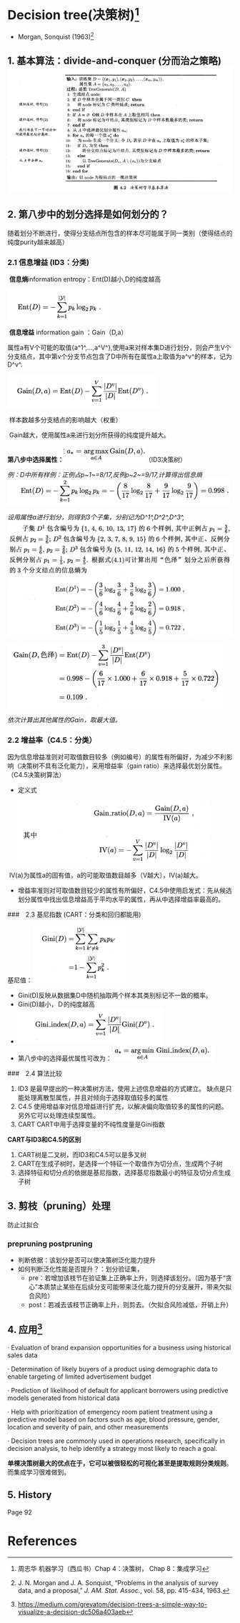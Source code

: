 # Decision tree(决策树)[^1]



*  Morgan, Sonquist (1963)[^３]

## 1. 基本算法：divide-and-conquer (分而治之策略)![1565508385847](assets/1565508385847.png)

## 2. 第八步中的划分选择是如何划分的？

随着划分不断进行，使得分支结点所包含的样本尽可能属于同一类别（使得结点的纯度purity越来越高）

### 2.1 信息增益 (ID3：分类)

​	 **信息熵**information entropy：Ent(D)越小,D的纯度越高

![1565766064473](assets/1565766064473.png)

​	**信息增益** information gain ：Gain（D,a）

​		属性a有V个可能的取值{a^1^,...,a^V^},使用a来对样本集D进行划分，则会产生V个分支结点，其中第v个分支节点包含了D中所有在属性a上取值为a^v^的样本，记为D^v^.

![1565766073473](assets/1565766073473.png)

​		样本数越多分支结点的影响越大（权重）

​		Gain越大，使用属性a来进行划分所获得的纯度提升越大。

**第八步中选择属性：**![1565766474588](assets/1565766474588.png)（ID3决策树）



*例：D中所有样例：正例占p~1~=8/17,反例p~2~=9/17,计算得出信息熵![1565766819206](assets/1565766819206.png)*

*设用属性a进行划分，则得到3个子集，分别记为D^1^,D^2^,D^3^,![1565766920585](assets/1565766920585.png)*

*![1565766944244](assets/1565766944244.png)*

*依次计算出其他属性的Gain，取最大值。*

### 2.2 增益率（C4.5：分类）

因为信息增益准则对可取值数目较多（例如编号）的属性有所偏好，为减少不利影响（决策树不具有泛化能力），采用增益率（gain ratio）来选择最优划分属性。（C4.5决策树算法）

* 定义式

  ![1565767412871](assets/1565767412871.png)



​	IV(a)为属性a的固有值，a的可能取值数目越多（V越大），IV(a)越大。

* 增益率准则对可取值数目较少的属性有所偏好，C4.5中使用启发式：先从候选划分属性中找出信息增益高于平均水平的属性，再从中选择增益率最高的。



###　2.3 基尼指数 (CART：分类和回归都能用)

基尼值：![1565767778123](assets/1565767778123.png)

* Gini(D)反映从数据集D中随机抽取两个样本其类别标记不一致的概率。
* Gini(D)越小，Ｄ的纯度越高
* ![1565767924764](assets/1565767924764.png)
* 第八步中的选择最优属性可改为：![1565767954157](assets/1565767954157.png)

###　2.4 算法比较

1.  ID3 
   是最早提出的一种决策树方法，使用上述信息增益的方式建立。 缺点是只能处理离散型属性，并且对倾向于选择取值较多的属性 
2.  C4.5 
   使用增益率对信息增益进行扩充，以解决偏向取值较多的属性的问题。另外它可以处理连续型属性。
3.  CART 
   CART中用于选择变量的不纯性度量是Gini指数


**CART与ID3和C4.5的区别**

1. CART树是二叉树，而ID3和C4.5可以是多叉树
2. CART在生成子树时，是选择一个特征一个取值作为切分点，生成两个子树
3. 选择特征和切分点的依据是基尼指数，选择基尼指数最小的特征及切分点生成子树

## 3. 剪枝（pruning）处理

防止过拟合

### prepruning	postpruning

* 判断依据：该划分是否可以使决策树泛化能力提升
* 如何判断泛化性能是否提升？：划分验证集，
  * pre：若增加该枝节在验证集上正确率上升，则选择该划分。（因为基于“贪心”本质禁止某些在后续分支可能带来泛化能力提升的分支展开，带来欠拟合风险）
  * post：若减去该枝节正确率上升，则剪去。（欠拟合风险减低，开销上升）



## 4. 应用[^2]

· Evaluation of brand expansion opportunities for a business using historical sales data

· Determination of likely buyers of a product using demographic data to enable targeting of limited advertisement budget

· Prediction of likelihood of default for applicant borrowers using predictive models generated from historical data

· Help with prioritization of emergency room patient treatment using a predictive model based on factors such as age, blood pressure, gender, location and severity of pain, and other measurements

· Decision trees are commonly used in operations research, specifically in decision analysis, to help identify a strategy most likely to reach a goal.

**单棵决策树最大的优点在于，它可以被很轻松的可视化甚至是提取规则分类规则**。而集成学习很难做到。

## 5. History

Page 92



# References

[^1]: 周志华 机器学习（西瓜书）Chap 4：决策树， Chap 8：集成学习

[^2]: https://medium.com/greyatom/decision-trees-a-simple-way-to-visualize-a-decision-dc506a403aeb
[^３]: J. N. Morgan and J. A. Sonquist, “Problems in the analysis of survey data, and a proposal,” *J. AM. Stat. Assoc.*, vol. 58, pp. 415-434, 1963.